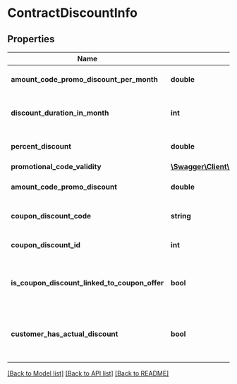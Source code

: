 # ContractDiscountInfo

## Properties
Name | Type | Description | Notes
------------ | ------------- | ------------- | -------------
**amount_code_promo_discount_per_month** | **double** | The amount discounted per month | [optional] 
**discount_duration_in_month** | **int** | Duration of the discount in month | [optional] 
**percent_discount** | **double** | Percentage of the discount | [optional] 
**promotional_code_validity** | [**\Swagger\Client\Model\PromotionalCodeValidity**](PromotionalCodeValidity.md) |  | [optional] 
**amount_code_promo_discount** | **double** | The discount amount | [optional] 
**coupon_discount_code** | **string** | The discount code | [optional] 
**coupon_discount_id** | **int** | Internal use: The discount id | [optional] 
**is_coupon_discount_linked_to_coupon_offer** | **bool** | Is this discount is related to a coupon offer | [optional] 
**customer_has_actual_discount** | **bool** | Do you have currently a discount on your contract ? | [optional] 

[[Back to Model list]](../README.md#documentation-for-models) [[Back to API list]](../README.md#documentation-for-api-endpoints) [[Back to README]](../README.md)


